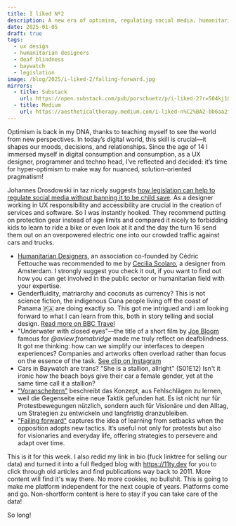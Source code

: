 ```yaml
---
title: I liked Nº2
description: A new era of optimism, regulating social media, humanitarian designers, coconut currencies, design for deaf blindness and the joy of falling forward.
date: 2025-01-05
draft: true
tags:
  - ux design
  - humanitarian designers
  - deaf blindness
  - baywatch
  - legislation
image: /blog/2025/i-liked-2/falling-forward.jpg
mirrors:
  - title: Substack
    url: https://open.substack.com/pub/porschuetz/p/i-liked-2?r=504kj1&utm_campaign=post&utm_medium=web&showWelcomeOnShare=true
  - title: Medium
    url: https://aestheticaltherapy.medium.com/i-liked-n%C2%BA2-bb6aa2ff9293
---
```


Optimism is back in my DNA, thanks to teaching myself to see the world from new perspectives. In today’s digital world, this skill is crucial—it shapes our moods, decisions, and relationships. Since the age of 14 I immersed myself in digital consumption and consumption, as a UX designer, programmer and techno head, I’ve reflected and decided: it’s time for hyper-optimism to make way for nuanced, solution-oriented pragmatism!

Johannes Drosdowski in taz nicely suggests [how legislation can help to regulate social media without banning it to be child save](https://taz.de/Verbotskultur-auf-Social-Media/!6052977/). As a designer working in UX responsibility and accessibility are crucial in the creation of services and software. So I was instantly hooked. They recommend putting on protection gear instead of age limits and compared it nicely to forbidding kids to learn to ride a bike or even look at it and the day the turn 16 send them out on an overpowered electric one into our crowded traffic against cars and trucks.

- [Humanitarian Designers](https://www.humanitariandesigners.org/), an association co-founded by Cédric Fettouche was recommended to me by [Cecilia Scolaro](https://www.ceciliascolaro.com/), a designer from Amsterdam. I strongly suggest you check it out, if you want to find out how you can get involved in the public sector or humanitarian field with your expertise.
- Genderfluidity, matriarchy and coconuts as currency? This is not science fiction, the indigenous Cuna people living off the coast of Panama 🇵🇦 are doing exactly so. This got me intrigued and i am looking forward to what I can learn from this, both in story telling and social design. [Read more on BBC Travel](https://www.bbc.com/travel/article/20180813-guna-yala-the-islands-where-women-make-the-rules)
- "Underwater with closed eyes"—the title of a short film by [Joe Bloom](https://www.joe-bloom.com/films) famous for _@aview.fromabridge_ made me truly reflect on deafblindness. It got me thinking: how can we simplify our interfaces to deepen experiences? Companies and artworks often overload rather than focus on the essence of the task. [See clip on Instagram](https://www.instagram.com/tv/CfV-ZvAoOOM/?igsh=MWpkMDUzOGxqZXEzZQ==)
- Cars in Baywatch are trans? "She is a stallion, allright" (S01E12) Isn't it ironic how the beach boys give their car a female gender, yet at the same time call it a stallion?
- ["Voranscheitern"](https://taz.de/Protest-in-der-Krise/!6055538/) beschreibt das Konzept, aus Fehlschlägen zu lernen, weil die Gegenseite eine neue Taktik gefunden hat. Es ist nicht nur für Protestbewegungen nützlich, sondern auch für Visionäre und den Alltag, um Strategien zu entwickeln und langfristig dranzubleiben.
- ["Failing forward"](https://taz.de/Protest-in-der-Krise/!6055538/) captures the idea of learning from setbacks when the opposition adopts new tactics. It’s useful not only for protests but also for visionaries and everyday life, offering strategies to persevere and adapt over time.

This is it for this week. I also redid my link in bio (fuck linktree for selling our data) and turned it into a full fledged blog with https://11ty.dev for you to click through old articles and find publications way back to 2011. More content will find it's way there. No more cookies, no bullshit. This is going to make me platform independent for the next couple of years. Platforms come and go. Non-shortform content is here to stay if you can take care of the data!

So long!
